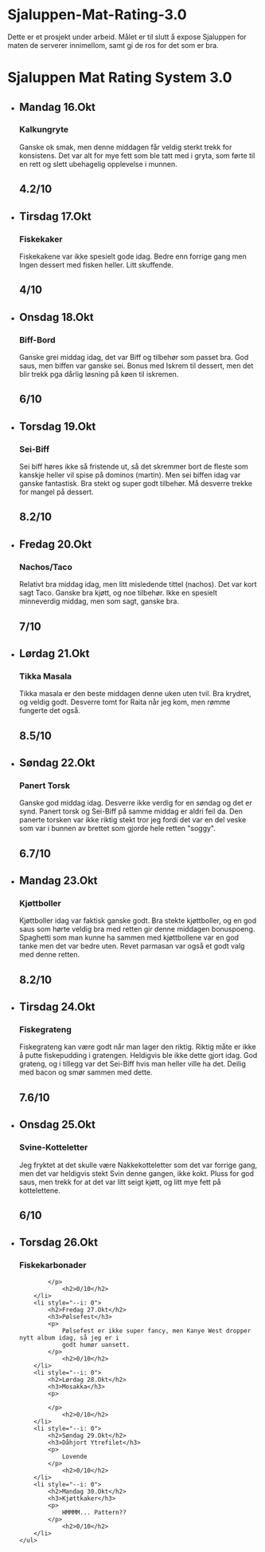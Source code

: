 # Sjaluppen-Mat-Rating-3.0
<p>Dette er et prosjekt under arbeid. Målet er til slutt å expose Sjaluppen for maten de serverer innimellom, samt gi de ros for det som er bra.</p>

<!DOCTYPE html>
<html>
<head>
<title>Sjaluppen Mat Rating </title>
<link rel="icon" type="image/png" href="https://cdn-icons-png.flaticon.com/512/3075/3075929.png"/>
<link rel="stylesheet" href="sjaluppen.css">
</head>
<body>
    <h1>Sjaluppen Mat Rating System 3.0</h1>
    <ul style="--length: 5" role="list">
        <li style="--i: 2.1">
            <h2>Mandag 16.Okt</h2>
            <h3>Kalkungryte</h3>
            <p>Ganske ok smak, men denne middagen får veldig sterkt trekk for konsistens. Det var alt for mye fett som
                ble tatt med i gryta, som førte til en rett og slett ubehagelig opplevelse i munnen.
            </p>
            <h2>4.2/10</h2>
        </li>
        <li style="--i: 2">
            <h2>Tirsdag 17.Okt</h2>
            <h3>Fiskekaker</h3>
            <p>Fiskekakene var ikke spesielt gode idag. Bedre enn 
                forrige gang men Ingen dessert med fisken heller. Litt skuffende.</p>
                <h2>4/10</h2>
        </li>
        <li style="--i: 3">
            <h2>Onsdag 18.Okt</h2>
            <h3>Biff-Bord</h3>
            <p>Ganske grei middag idag, det var Biff og tilbehør som passet bra.
                God saus, men biffen var ganske sei. Bonus med Iskrem til dessert, men det blir
                trekk pga dårlig løsning på køen til iskremen.
            </p>
                <h2>6/10</h2>
        </li>
        <li style="--i: 4.1">
            <h2>Torsdag 19.Okt</h2>
            <h3>Sei-Biff</h3>
            <p>Sei biff høres ikke så fristende ut, så det skremmer bort de fleste som kanskje
                 heller vil spise på dominos (martin). Men sei biffen idag var ganske fantastisk.
                 Bra stekt og super godt tilbehør. Må desverre trekke for mangel på dessert.
            </p>
                <h2>8.2/10</h2>
        </li>
        <li style="--i: 3.5">
            <h2>Fredag 20.Okt</h2>
            <h3>Nachos/Taco</h3>
            <p>Relativt bra middag idag, men litt misledende tittel (nachos). Det var kort sagt Taco.
                Ganske bra kjøtt, og noe tilbehør. Ikke en spesielt minneverdig middag, men som sagt, ganske bra.
            </p>
                <h2>7/10</h2>
        </li>
        <li style="--i: 4.25">
            <h2>Lørdag 21.Okt</h2>
            <h3>Tikka Masala</h3>
            <p>Tikka masala er den beste middagen denne uken uten tvil. Bra krydret, og veldig godt. 
                Desverre tomt for Raita når jeg kom, men rømme fungerte det også.</p>
                <h2>8.5/10</h2>
        </li>
        <li style="--i: 3.35">
            <h2>Søndag 22.Okt</h2>
            <h3>Panert Torsk</h3>
            <p>Ganske god middag idag. Desverre ikke verdig for en søndag og det er synd. 
                Panert torsk og Sei-Biff på samme middag er aldri feil da. 
                Den panerte torsken var ikke riktig stekt tror jeg fordi det var 
                en del veske som var i bunnen av brettet som gjorde hele retten "soggy".
            </p>
                <h2>6.7/10</h2>
        </li>
        <li style="--i: 4.1">
            <h2>Mandag 23.Okt</h2>
            <h3>Kjøttboller</h3>
            <p>Kjøttboller idag var faktisk ganske godt. Bra stekte kjøttboller, og en god saus
                 som hørte veldig bra med retten gir denne middagen bonuspoeng. Spaghetti som man 
                 kunne ha sammen med kjøttbollene var en god tanke men det var bedre uten.
                 Revet parmasan var også et godt valg med denne retten.
            </p>
                <h2>8.2/10</h2>
        </li>
        <li style="--i: 3.8">
            <h2>Tirsdag 24.Okt</h2>
            <h3>Fiskegrateng</h3>
            <p>Fiskegrateng kan være godt når man lager den riktig. Riktig måte er ikke å putte fiskepudding
                 i gratengen. Heldigvis ble ikke dette gjort idag. God grateng, og i tillegg var det Sei-Biff 
                 hvis man heller ville ha det. Deilig med bacon og smør sammen med dette. 
            </p>
                <h2>7.6/10</h2>
        </li>
        <li style="--i: 3">
            <h2>Onsdag 25.Okt</h2>
            <h3>Svine-Kotteletter</h3>
            <p>Jeg fryktet at det skulle være Nakkekotteletter som det var forrige gang, men det var 
                heldigvis stekt Svin denne gangen, ikke kokt. Pluss for god saus, men trekk for at det var 
                litt seigt kjøtt, og litt mye fett på kottelettene.
            </p>
                <h2>6/10</h2>
        </li>
        <li style="--i: 0">
            <h2>Torsdag 26.Okt</h2>
            <h3>Fiskekarbonader</h3>
            <p>

            </p>
                <h2>0/10</h2>
        </li>
        <li style="--i: 0">
            <h2>Fredag 27.Okt</h2>
            <h3>Pølsefest</h3>
            <p>
                Pølsefest er ikke super fancy, men Kanye West dropper nytt album idag, så jeg er i 
                godt humør uansett.
            </p>
                <h2>0/10</h2>
        </li>
        <li style="--i: 0">
            <h2>Lørdag 28.Okt</h2>
            <h3>Mosakka</h3>
            <p>
                
            </p>
                <h2>0/10</h2>
        </li>
        <li style="--i: 0">
            <h2>Søndag 29.Okt</h2>
            <h3>Dåhjort Ytrefilet</h3>
            <p>
                Lovende
            </p>
                <h2>0/10</h2>
        </li>
        <li style="--i: 0">
            <h2>Mandag 30.Okt</h2>
            <h3>Kjøttkaker</h3>
            <p>
                HMMMM... Pattern??
            </p>
                <h2>0/10</h2>
        </li>
    </ul>
    
</body>


</html>

